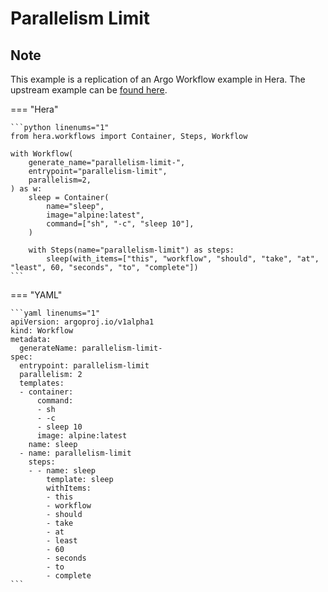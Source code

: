 # Parallelism Limit

## Note

This example is a replication of an Argo Workflow example in Hera.
The upstream example can be [found here](https://github.com/argoproj/argo-workflows/blob/master/examples/parallelism-limit.yaml).




=== "Hera"

    ```python linenums="1"
    from hera.workflows import Container, Steps, Workflow

    with Workflow(
        generate_name="parallelism-limit-",
        entrypoint="parallelism-limit",
        parallelism=2,
    ) as w:
        sleep = Container(
            name="sleep",
            image="alpine:latest",
            command=["sh", "-c", "sleep 10"],
        )

        with Steps(name="parallelism-limit") as steps:
            sleep(with_items=["this", "workflow", "should", "take", "at", "least", 60, "seconds", "to", "complete"])
    ```

=== "YAML"

    ```yaml linenums="1"
    apiVersion: argoproj.io/v1alpha1
    kind: Workflow
    metadata:
      generateName: parallelism-limit-
    spec:
      entrypoint: parallelism-limit
      parallelism: 2
      templates:
      - container:
          command:
          - sh
          - -c
          - sleep 10
          image: alpine:latest
        name: sleep
      - name: parallelism-limit
        steps:
        - - name: sleep
            template: sleep
            withItems:
            - this
            - workflow
            - should
            - take
            - at
            - least
            - 60
            - seconds
            - to
            - complete
    ```

